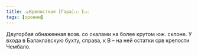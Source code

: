 ```yaml
---
title: ⒜Крепостная [Гора]⒯ I⒵
tags: [ороним]
---
```


Двугорбая обнаженная возв. со скалами на более крутом юж. склоне. У входа в
Балаклавскую бухту, справа, к В – на ней остатки срв крепости Чембало.
